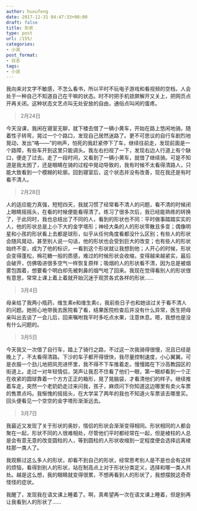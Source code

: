 ```yaml
---
author: huxufeng
date: 2017-12-31 04:47:33+00:00
draft: false
title: 形状
type: post
url: /155/
categories:
- 小说
post_format:
- 日志
tags:
- 小说
---
```


我向来对文字不敏感，不怎么看书，所以平时不玩电子游戏和看视频的空档，人会处于一种自己不知道自己在干嘛的状态。时不时把手机锁屏解开又关上，把网页点开再关闭。这种状态文艺点叫无处安放的自由，通俗点叫闲的蛋疼。


<blockquote>2月24日</blockquote>


今天没课，我闲在寝室无聊，就下楼去借了一辆小黄车，开始在路上悠闲地骑。随着性子转弯，晃过一个个路口，发现自己居然迷路了。更不可思议的自行车剧烈地晃动，发出“咯——”的响声，怕死的我赶紧停下了车，继续往前走，发现前面是一个路障，有些车开到这里只能调头。我左右扫视了一下，发现右边人行道上有个缺口，便走了过去。走了一段时间，又看到了一辆小黄车，就借了继续骑。可是不知道是我太困了，还是眼睛在骑的过程中晃动导致的，我有时候不太看得清路人，只能大致看到一个模糊的轮廓。回到寝室后，这个状态并没有改善，现在我还是有时看不清人。


<blockquote>2月28日</blockquote>


人的适应能力真强，短短四天，我就习惯了经常看不清人的问题，看不清的时候闭上眼睛摇摇头，在看的时候便能看得清了。练习了很多次后，我已经能熟练的转换了，于此同时，我也总结出了不同的人，看到的形状也不同：平时做事踏踏实实的人，他的形状总是上小下大的金字塔形；神经大条的人的形状零散且多变；偶像明星和小孩的形状看上去都是球形，似乎从任何角度看都没什么区别；有些人的形状会随风晃动，甚至别人说一句话，他的形状也会受到巨大的改变；也有些人的形状始终不变，成为了他的标识，一看到这个形状就让我想到他；人开心的时候，形状会变得蓬松，棉花糖一般的质感，难过的时候形状会收缩，变得越来越紧实，最后会破开，仿佛吸进很多空气一样恢复原样；吸烟的人的形状看不清，因为总是被烟雾包围着，想要看个明白却先被刺鼻的烟气呛了回来。我现在觉得看别人的形状很有意思，常常上课上着上着就开始沉迷于观赏各式各样的形状……


<blockquote>3月4日</blockquote>


母亲给了我两小瓶药，维生素e和维生素c，我前些日子也和她谈过关于看不清人的问题。她担心地带我去医院看了看，结果医院检查后并没有什么异常，医生把母亲叫出去谈了一会儿后，回来嘱咐我平时多吃点水果，注意休息。嗯，我想也是没有什么问题的。


<blockquote>3月5日</blockquote>


今天我又一次借了自行车，踏上了骑行之路，不过这一次我骑得很慢，况且已经是晚上了，不太看得清路。下沙的车子都开得很快，我尽量控制速度，小心翼翼。可是衣服一个劲儿地把风兜进怀里，我不得不下车推着走。慢慢踏在下沙高教园区的街道上。走过一对年轻情侣，哭声让我忍不住看了他们一眼，第一眼却看到一个正在收紧的圆球靠着一个方方正正的箱形，晃了晃脑袋，才看清他们的样子。继续推着车走，突然一个老奶奶走过来问我，孩子，麻烦问下你知道这边哪里有卖火车票的售票点吗。我惭愧的摇摇头，在大学呆了两年的我也不知道火车票该去哪里买。回头便看见一个空空的金字塔形渐渐远去。


<blockquote>3月7日</blockquote>


我最近又发现了关于形状的奥妙，情侣的形状会渐渐变得相同。形状相同的人都会聚在一起，形状不同的人很难相处，尽管他们平时都经常在一起，但是棱柱的人总是会有意无意的改变圆柱的人，等到圆柱的人形状收缩到一定程度便会选择远离棱柱那一类人了。

我观察过这么多人的形状，却看不到自己的形状，经常思考别人是不是也会有这样的烦恼，看得到别人的形状，站在制高点上对于形状分类定义，选择和哪一类人共处。越是这么想，我的眼睛就变得很累，不想再看到人的形状了，我想摆脱这奇奇怪怪的症状。



我醒了，发现我在语文课上睡着了。啊，真希望再一次在语文课上睡着，但是别再让我看到人的形状了……


